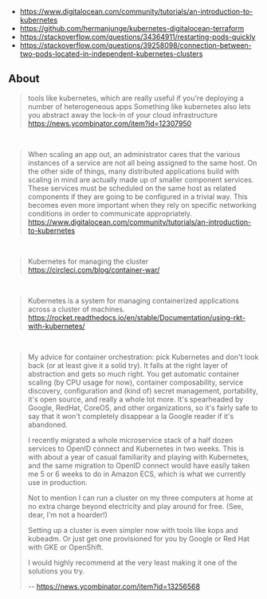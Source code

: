 - https://www.digitalocean.com/community/tutorials/an-introduction-to-kubernetes
- https://github.com/hermanjunge/kubernetes-digitalocean-terraform
- https://stackoverflow.com/questions/34364911/restarting-pods-quickly
- https://stackoverflow.com/questions/39258098/connection-between-two-pods-located-in-independent-kubernetes-clusters

## About

> tools like kubernetes, which are really useful if you're deploying a number of heterogeneous apps
> Something like kubernetes also lets you abstract away the lock-in of your cloud infrastructure
> https://news.ycombinator.com/item?id=12307950

<br>

> When scaling an app out, an administrator cares that the various instances of a service are not all being assigned to the same host.
> On the other side of things, many distributed applications build with scaling in mind are actually made up of smaller component services. These services must be scheduled on the same host as related components if they are going to be configured in a trivial way. This becomes even more important when they rely on specific networking conditions in order to communicate appropriately.
> https://www.digitalocean.com/community/tutorials/an-introduction-to-kubernetes

<br>

> Kubernetes for managing the cluster
> https://circleci.com/blog/container-war/

<br>

> Kubernetes is a system for managing containerized applications across a cluster of machines.
> https://rocket.readthedocs.io/en/stable/Documentation/using-rkt-with-kubernetes/

<br>

>My advice for container orchestration: pick Kubernetes and don't look back (or at least give it a solid try). It falls at the right layer of abstraction and gets so much right. You get automatic container scaling (by CPU usage for now), container composability, service discovery, configuration and (kind of) secret management, portability, it's open source, and really a whole lot more. It's spearheaded by Google, RedHat, CoreOS, and other organizations, so it's fairly safe to say that it won't completely disappear a la Google reader if it's abandoned.
>
>I recently migrated a whole microservice stack of a half dozen services to OpenID connect and Kubernetes in two weeks. This is with about a year of casual familiarity and playing with Kubernetes, and the same migration to OpenID connect would have easily taken me 5 or 6 weeks to do in Amazon ECS, which is what we currently use in production.
>
>Not to mention I can run a cluster on my three computers at home at no extra charge beyond electricity and play around for free. (See, dear, I'm not a hoarder!)
>
>Setting up a cluster is even simpler now with tools like kops and kubeadm. Or just get one provisioned for you by Google or Red Hat with GKE or OpenShift.
>
>I would highly recommend at the very least making it one of the solutions you try.
>
>-- https://news.ycombinator.com/item?id=13256568
